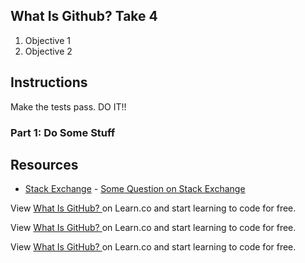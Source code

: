## What Is Github? Take 4

1. Objective 1
2. Objective 2

## Instructions

Make the tests pass.
DO IT!!

### Part 1: Do Some Stuff

## Resources

* [Stack Exchange](http://www.stackexchange.com) - [Some Question on Stack Exchange](http://www.stackexchange.com/questions/123)

<p class='util--hide'>View <a href='https://learn.co/lessons/what-is-github'>What Is GitHub? </a> on Learn.co and start learning to code for free.</p>

<p class='util--hide'>View <a href='https://learn.co/lessons/what-is-github'>What Is GitHub? </a> on Learn.co and start learning to code for free.</p>

<p class='util--hide'>View <a href='https://learn.co/lessons/what-is-github'>What Is GitHub? </a> on Learn.co and start learning to code for free.</p>
